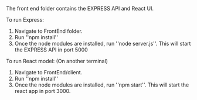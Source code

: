 The front end folder contains the EXPRESS API and React UI.

To run Express:
1. Navigate to FrontEnd folder.
2. Run ''npm install''
3. Once the node modules are installed, run ''node server.js''. This will start the EXPRESS API in port 5000

To run React model: (On another terminal)
1. Navigate to FrontEnd/client.
2. Run ''npm install''
3. Once the node modules are installed, run ''npm start''. This will start the react app in port 3000.
